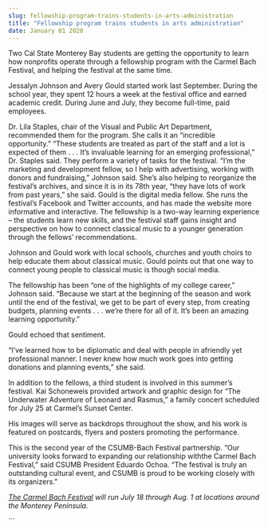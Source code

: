 ```yaml
---
slug: fellowship-program-trains-students-in-arts-administration
title: "Fellowship program trains students in arts administration"
date: January 01 2020
---
```


 
<p>
  Two Cal State Monterey Bay students are getting the opportunity to learn how
  nonprofits operate through a fellowship program with the Carmel Bach Festival,
  and helping the festival at the same time.
</p>
<p>
  Jessalyn Johnson and Avery Gould started work last September. During the
  school year, they spent 12 hours a week at the festival office and earned
  academic credit. During June and July, they become full&#45;time, paid
  employees.
</p>
<p>
  Dr. Lila Staples, chair of the Visual and Public Art Department, recommended
  them for the program. She calls it an “incredible opportunity.” “These
  students are treated as part of the staff and a lot is expected of them . . .
  It’s invaluable learning for an emerging professional,” Dr. Staples said. They
  perform a variety of tasks for the festival. “I’m the marketing and
  development fellow, so I help with advertising, working with donors and
  fundraising,” Johnson said. She’s also helping to reorganize the festival’s
  archives, and since it is in its 78th year, “they have lots of work from past
  years,” she said. Gould is the digital media fellow. She runs the festival’s
  Facebook and Twitter accounts, and has made the website more informative and
  interactive. The fellowship is a two&#45;way learning experience – the
  students learn new skills, and the festival staff gains insight and
  perspective on how to connect classical music to a younger generation through
  the fellows’ recommendations.
</p>
<p>
  Johnson and Gould work with local schools, churches and youth choirs to help
  educate them about classical music. Gould points out that one way to connect
  young people to classical music is though social media.
</p>
<p>
  The fellowship has been “one of the highlights of my college career,” Johnson
  said. “Because we start at the beginning of the season and work until the end
  of the festival, we get to be part of every step, from creating budgets,
  planning events . . . we’re there for all of it. It’s been an amazing learning
  opportunity.”
</p>
<p>Gould echoed that sentiment.</p>
<p>
  “I’ve learned how to be diplomatic and deal with people in afriendly yet
  professional manner. I never knew how much work goes into getting donations
  and planning events,” she said.
</p>
<p>
  In addition to the fellows, a third student is involved in this summer’s
  festival. Kai Schoneweis provided artwork and graphic design for “The
  Underwater Adventure of Leonard and Rasmus,” a family concert scheduled for
  July 25 at Carmel’s Sunset Center.
</p>
<p>
  His images will serve as backdrops throughout the show, and his work is
  featured on postcards, flyers and posters promoting the performance.
</p>
<p>
  This is the second year of the CSUMB&#45;Bach Festival partnership. “Our
  university looks forward to expanding our relationship withthe Carmel Bach
  Festival,” said CSUMB President Eduardo Ochoa. “The festival is truly an
  outstanding cultural event, and CSUMB is proud to be working closely with its
  organizers.”
</p>
<p>
  <em
    ><a href="https://www.bachfestival.org/">The Carmel Bach Festival</a> will
    run July 18 through Aug. 1 at locations around the Monterey Peninsula.</em
  >
</p>
```

